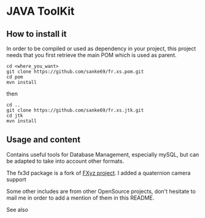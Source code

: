 JAVA ToolKit
============

How to install it
-----------------

In order to be compiled or used as dependency in your project, this project needs that you first retrieve the main POM which is used as parent.

```
cd <where_you_want>
git clone https://github.com/sanke69/fr.xs.pom.git
cd pom
mvn install
```  
then
```
cd ..
git clone https://github.com/sanke69/fr.xs.jtk.git
cd jtk
mvn install
```  

Usage and content
-----------------

Contains useful tools for Database Management, especially mySQL, but can be adapted to take into account other formats.

The fx3d package is a fork of [FXyz project](https://github.com/Birdasaur/FXyz).
I added a quaternion camera support

Some other includes are from other OpenSource projects, don't hesitate to mail me in order to add a mention of them in this README.

See also

